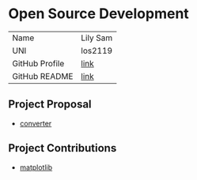 # Open Source Development

|  |  |
|:--|:--|
|Name| Lily Sam |
|UNI| los2119|
| GitHub Profile | [link](https://github.com/oforiwaasam) |
| GitHub README | [link](https://github.com/oforiwaasam/oforiwaasam/blob/main/README.md) |

## Project Proposal

- [converter](../projects/python/converter.md)

## Project Contributions

- [matplotlib](../projects/python/matplotlib.md)
